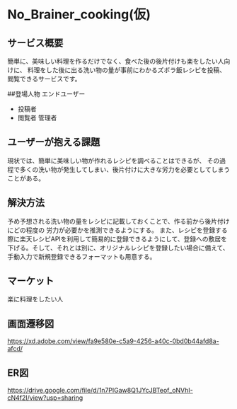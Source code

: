 # No_Brainer_cooking(仮)

## サービス概要
簡単に、美味しい料理を作るだけでなく、食べた後の後片付けも楽をしたい人向けに、
料理をした後に出る洗い物の量が事前にわかるズボラ飯レシピを投稿、閲覧できるサービスです。

##登場人物
エンドユーザー
  - 投稿者
  - 閲覧者
管理者

## ユーザーが抱える課題
現状では、簡単に美味しい物が作れるレシピを調べることはできるが、
その過程で多くの洗い物が発生してしまい、後片付けに大きな労力を必要としてしまうことがある。

## 解決方法
予め予想される洗い物の量をレシピに記載しておくことで、作る前から後片付けにどの程度の
労力が必要かを推測できるようにする。
また、レシピを登録する際に楽天レシピAPIを利用して簡易的に登録できるようにして、登録への敷居を下げる。そして、それとは別に、オリジナルレシピを登録したい場合に備えて、手動入力で新規登録できるフォーマットも用意する。

## マーケット
楽に料理をしたい人

## 画面遷移図
https://xd.adobe.com/view/fa9e580e-c5a9-4256-a40c-0bd0b44afd8a-afcd/

## ER図
https://drive.google.com/file/d/1n7PlGaw8Q1JYcJBTeof_oNVhI-cN4f2I/view?usp=sharing
